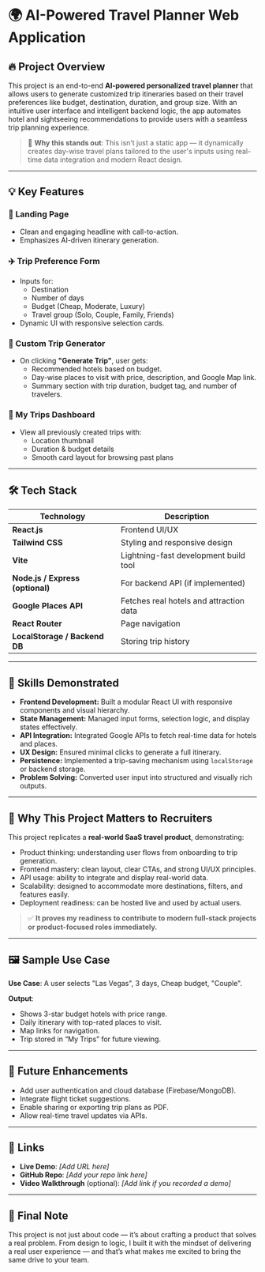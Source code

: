 # 🌍 AI-Powered Travel Planner Web Application

## 🔥 Project Overview
This project is an end-to-end **AI-powered personalized travel planner** that allows users to generate customized trip itineraries based on their travel preferences like budget, destination, duration, and group size. With an intuitive user interface and intelligent backend logic, the app automates hotel and sightseeing recommendations to provide users with a seamless trip planning experience.

> 🧠 **Why this stands out**: This isn’t just a static app — it dynamically creates day-wise travel plans tailored to the user's inputs using real-time data integration and modern React design.

---

## 💡 Key Features
### 🎯 Landing Page
- Clean and engaging headline with call-to-action.
- Emphasizes AI-driven itinerary generation.

### ✈️ Trip Preference Form
- Inputs for:
  - Destination
  - Number of days
  - Budget (Cheap, Moderate, Luxury)
  - Travel group (Solo, Couple, Family, Friends)
- Dynamic UI with responsive selection cards.

### 🏨 Custom Trip Generator
- On clicking **"Generate Trip"**, user gets:
  - Recommended hotels based on budget.
  - Day-wise places to visit with price, description, and Google Map link.
  - Summary section with trip duration, budget tag, and number of travelers.

### 📁 My Trips Dashboard
- View all previously created trips with:
  - Location thumbnail
  - Duration & budget details
  - Smooth card layout for browsing past plans

---

## 🛠️ Tech Stack
| Technology | Description |
|------------|-------------|
| **React.js** | Frontend UI/UX |
| **Tailwind CSS** | Styling and responsive design |
| **Vite** | Lightning-fast development build tool |
| **Node.js / Express (optional)** | For backend API (if implemented) |
| **Google Places API** | Fetches real hotels and attraction data |
| **React Router** | Page navigation |
| **LocalStorage / Backend DB** | Storing trip history |

---

## 🧠 Skills Demonstrated
- **Frontend Development:** Built a modular React UI with responsive components and visual hierarchy.
- **State Management:** Managed input forms, selection logic, and display states effectively.
- **API Integration:** Integrated Google APIs to fetch real-time data for hotels and places.
- **UX Design:** Ensured minimal clicks to generate a full itinerary.
- **Persistence:** Implemented a trip-saving mechanism using `localStorage` or backend storage.
- **Problem Solving:** Converted user input into structured and visually rich outputs.

---

## 💼 Why This Project Matters to Recruiters
This project replicates a **real-world SaaS travel product**, demonstrating:
- Product thinking: understanding user flows from onboarding to trip generation.
- Frontend mastery: clean layout, clear CTAs, and strong UI/UX principles.
- API usage: ability to integrate and display real-world data.
- Scalability: designed to accommodate more destinations, filters, and features easily.
- Deployment readiness: can be hosted live and used by actual users.

> ✅ **It proves my readiness to contribute to modern full-stack projects or product-focused roles immediately.**

---

## 🖼️ Sample Use Case
**Use Case**: A user selects "Las Vegas", 3 days, Cheap budget, "Couple".

**Output**:
- Shows 3-star budget hotels with price range.
- Daily itinerary with top-rated places to visit.
- Map links for navigation.
- Trip stored in “My Trips” for future viewing.

---

## 📌 Future Enhancements
- Add user authentication and cloud database (Firebase/MongoDB).
- Integrate flight ticket suggestions.
- Enable sharing or exporting trip plans as PDF.
- Allow real-time travel updates via APIs.

---

## 📌 Links
- **Live Demo**: _[Add URL here]_  
- **GitHub Repo**: _[Add your repo link here]_  
- **Video Walkthrough** (optional): _[Add link if you recorded a demo]_

---

## 💬 Final Note
This project is not just about code — it’s about crafting a product that solves a real problem. From design to logic, I built it with the mindset of delivering a real user experience — and that’s what makes me excited to bring the same drive to your team.
